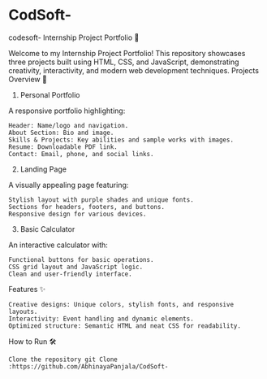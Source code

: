 # CodSoft-
codesoft-
Internship Project Portfolio 🚀

Welcome to my Internship Project Portfolio! This repository showcases three projects built using HTML, CSS, and JavaScript, demonstrating creativity, interactivity, and modern web development techniques.
Projects Overview 🎯
1. Personal Portfolio

A responsive portfolio highlighting:

    Header: Name/logo and navigation.
    About Section: Bio and image.
    Skills & Projects: Key abilities and sample works with images.
    Resume: Downloadable PDF link.
    Contact: Email, phone, and social links.

2. Landing Page

A visually appealing page featuring:

    Stylish layout with purple shades and unique fonts.
    Sections for headers, footers, and buttons.
    Responsive design for various devices.

3. Basic Calculator

An interactive calculator with:

    Functional buttons for basic operations.
    CSS grid layout and JavaScript logic.
    Clean and user-friendly interface.

Features ✨

    Creative designs: Unique colors, stylish fonts, and responsive layouts.
    Interactivity: Event handling and dynamic elements.
    Optimized structure: Semantic HTML and neat CSS for readability.

How to Run 🛠️

    Clone the repository git Clone :https://github.com/AbhinayaPanjala/CodSoft-
